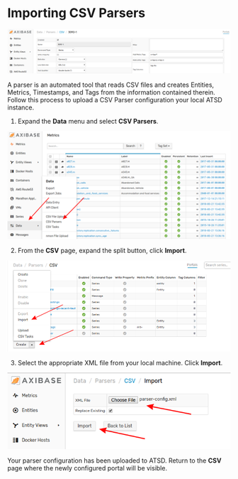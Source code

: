 # Importing CSV Parsers 

![](images/parser.png)

A parser is an automated tool that reads CSV files and creates Entities, Metrics, Timestamps, and Tags from the information contained therein. Follow this process to upload a CSV Parser configuration your local ATSD instance.

1. Expand the **Data** menu and select **CSV Parsers**.

![](images/data-csv-path.png)

2. From the **CSV** page, expand the split button, click **Import**.

![](images/csv-import.png)

3. Select the appropriate XML file from your local machine. Click **Import**.

![](images/import-parser-config.png)

Your parser configuration has been uploaded to ATSD. Return to the **CSV** page where the newly configured portal will be visible.
